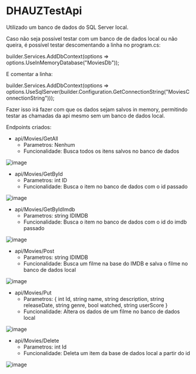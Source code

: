 # DHAUZTestApi

Utilizado um banco de dados do SQL Server local. 


Caso não seja possível testar com um banco de de dados local ou não queira, é possível testar descomentando a linha no program.cs:

  builder.Services.AddDbContext<MovieDbContext>(options => options.UseInMemoryDatabase("MoviesDb"));
  
E comentar a linha:
  
  builder.Services.AddDbContext<MovieDbContext>(options => options.UseSqlServer(builder.Configuration.GetConnectionString("MoviesConnectionString")));
  
Fazer isso irá fazer com que os dados sejam salvos in memory, permitindo testar as chamadas da api mesmo sem um banco de dados local.


Endpoints criados:

- api/Movies/GetAll
  - Parametros: Nenhum
  - Funcionalidade: Busca todos os itens salvos no banco de dados

![image](https://user-images.githubusercontent.com/43767142/178120331-d72e67b6-0b63-4186-a386-973e3168f495.png)


- api/Movies/GetById
  - Parametros: int ID
  - Funcionalidade: Busca o item no banco de dados com o id passado
  
![image](https://user-images.githubusercontent.com/43767142/178120379-fc860595-dd15-4830-9e04-1ca7cf1b2095.png)


- api/Movies/GetByIdImdb
  - Parametros: string IDIMDB
  - Funcionalidade: Busca o item no banco de dados com o id do imdb passado

![image](https://user-images.githubusercontent.com/43767142/178120451-1ce73259-70c9-4136-8b7c-91fa56c1efc5.png)


- api/Movies/Post
  - Parametros: string IDIMDB
  - Funcionalidade: Busca um filme na base do IMDB e salva o filme no banco de dados local

![image](https://user-images.githubusercontent.com/43767142/178120499-1ec303d2-3501-4c95-9b16-7bf8c8039f38.png)


- api/Movies/Put
  - Parametros: 
    {
      int Id,
      string name,
      string description,
      string releaseDate,
      string genre,
      bool watched,
      string userScore
    }
  - Funcionalidade: Altera os dados de um filme no banco de dados local

![image](https://user-images.githubusercontent.com/43767142/178120655-664bbe80-a7cd-4c94-926e-2fc2c2d4e3ed.png)


- api/Movies/Delete
  - Parametros: int Id
  - Funcionalidade: Deleta um item da base de dados local a partir do id
  
![image](https://user-images.githubusercontent.com/43767142/178120887-3e1f9d71-1436-47bc-829b-b79b187eabad.png)

